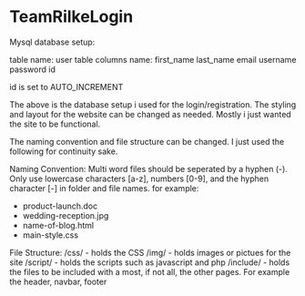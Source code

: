 # TeamRilkeLogin

Mysql database setup:

table name:
  user
table columns name: 
  first_name
  last_name
  email
  username
  password
  id

id is set to AUTO_INCREMENT

The above is the database setup i used for the login/registration. 
The styling and layout for the website can be changed as needed. Mostly i just wanted the site to be functional.

The naming convention and file structure can be changed. I just used the following for continuity sake.

Naming Convention:
  Multi word files should be seperated by a hyphen (-). Only use lowercase characters [a-z], numbers [0-9], and the hyphen character [-] in folder and file names.
  for example:
  - product-launch.doc
  - wedding-reception.jpg
  - name-of-blog.html
  - main-style.css

File Structure:
  /css/ - holds the CSS
  /img/ - holds images or pictues for the site
  /script/ - holds the scripts such as javascript and php
  /include/ - holds the files to be included with a most, if not all, the other pages. For example the header, navbar, footer
  
